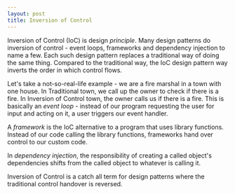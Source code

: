```yaml
---
layout: post
title: Inversion of Control
---
```


Inversion of Control (IoC) is design *principle*. Many design patterns do inversion of control - event loops, frameworks and dependency injection to name a few. Each such design pattern replaces a traditional way of doing the same thing. Compared to the traditional way, the IoC design pattern way inverts the order in which control flows.

Let's take a not-so-real-life example - we are a fire marshal in a town with one house. In Traditional town, we call up the owner to check if there is a fire. In Inversion of Control town, the owner calls us if there is a fire. This is basically an _event loop_ - instead of our program requesting the user for input and acting on it, a user triggers our event handler.

A _framework_ is the IoC alternative to a program that uses library functions. Instead of our code calling the library functions, frameworks hand over control to our custom code.

In _dependency injection_, the responsibility of creating a called object's dependencies shifts from the called object to whatever is calling it.

Inversion of Control is a catch all term for design patterns where the traditional control handover is reversed.
